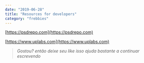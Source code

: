 ```yaml
---
date: "2019-06-28"
title: "Resources for developers"
category: "frebbies"
---
```



[https://psdrepo.com](https://psdrepo.com)

[https://www.uplabs.com](https://www.uplabs.com)

> _Gostou? então deixe seu like isso ajuda bastante a continuar escrevendo_
